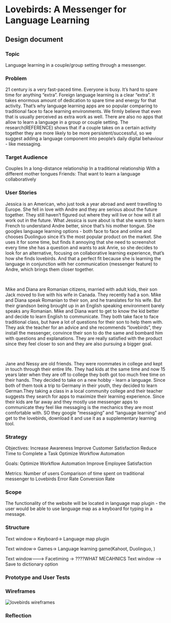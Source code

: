 <h1>Lovebirds: A Messenger for Language Learning</h1>
<h2>Design document</h2>
<h3>Topic</h3>
<p>Language learning in a couple/group setting through a messenger.</p>
<h3>Problem</h3>
<p>21 century is a very fast-paced time. Everyone is busy. It’s hard to spare time for anything “extra”. Foreign language learning is a clear “extra”. It takes enormous amount of dedication to spare time and energy for that activity. That’s why language learning apps are so popular comparing to traditional face to face learning environments. We firmly believe that even that is usually perceived as extra work as well. There are also no apps that allow to learn a language in a group or couple setting. The research(REFERENCE) shows that if a couple takes on a certain activity together they are more likely to be more persistent/successful, so we suggest adding a language component into people’s daily digital behaviour - like messaging.</p>
<h3>Target Audience</h3>
<p>Couples 
In a long-distance relationship
In a traditional relationship 
With a different mother tongues
Friends:
That want to learn a language collaboratively</p>
<h3>User Stories</h3>
<p>Jessica is an American, who just took a year abroad and went travelling to Europe. She fell in love with Andre and they are serious about the future together. They still haven’t figured out where they will live or how will it all work out in the future. What Jessica is sure about is that she wants to learn French to understand Andre better, since that’s his mother tongue. She googles language learning options - both face to face and online and chooses Duolinguo since it’s the most popular product on the market. She uses it for some time, but finds it annoying that she need to screenshot every time she has a question and wants to ask Anrie, so she decides to look for an alternative, focusing on collaborative learning experience, that’s how she finds lovebirds. And that a perfect fit because she is learning the language in conjunction with her communication (messenger feature) to Andre, which brings them closer together.</p><br>
<p>Mike and Diana are Romanian citizens, married with adult kids, their son Jack moved to live with his wife in Canada. They recently had a son. Mike and Diana speak Romanian to their son, and he translates for his wife. But their grandson being brought up in an English speaking environment barely speaks any Romanian. Mike and Diana want to get to know the kid better and decide to learn English to communicate. They both take face to face traditional class, but have a lot of questions for their son to help them with. They ask the teacher for an advice and she recommends “lovebirds”, they install the messenger, convince their son to do the same and bombard him with questions and explanations. They are really satisfied with the product since they feel closer to son and they are also pursuing a bigger goal.</p><br>
<p>Jane and Nessy are old friends. They were roommates in college and kept in touch through their entire life. They had kids at the same time and now 15 years later when they are off to college they both got too much free time on their hands. They decided to take on a new hobby - learn a language. Since both of them took a trip to Germany in their youth, they  decided to learn German.They taking a class in a local community college and their teacher suggests they search for apps to maximize their learning experience. Since their kids are far away and they mostly use messenger apps to communicate they feel like messaging is the mechanics they are most comfortable with. SO they google “messaging” and “language learning” and get to the lovebirds, download it and use it as a supplementary learning tool.</p>
<h3>Strategy</h3>
<p>Objectives:
Increase Awareness
Improve Customer Satisfaction
Reduce Time to Complete a Task
Optimize Workflow Automation<br>

Goals:
Optimize Workflow Automation
Improve Employee Satisfaction<br>

Metrics:
Number of users
Comparison of time spent on traditional messenger to Lovebirds
Error Rate
Conversion Rate</p>
<h3>Scope</h3>
The functionality of the website will be located in language map plugin - the user would be able to use language map as a keyboard for typing in a message.   
<h3>Structure</h3>
<p>Text window→ Keyboard→ Language map plugin

Text window→ Games→ Language learning game(Kahoot, Duolinguo, )

Text window---> Facetiming → ????WHAT MECAHNICS
Text window --> Save to dictionary option</p>
<h3>Prototype and User Tests</h3>
<h3>Wireframes</h3>

![lovebirds wireframes](https://user-images.githubusercontent.com/25942653/31867239-b973cd24-b759-11e7-87de-0b65eebf1bdc.jpg)

<h3>Reflection</h3>


